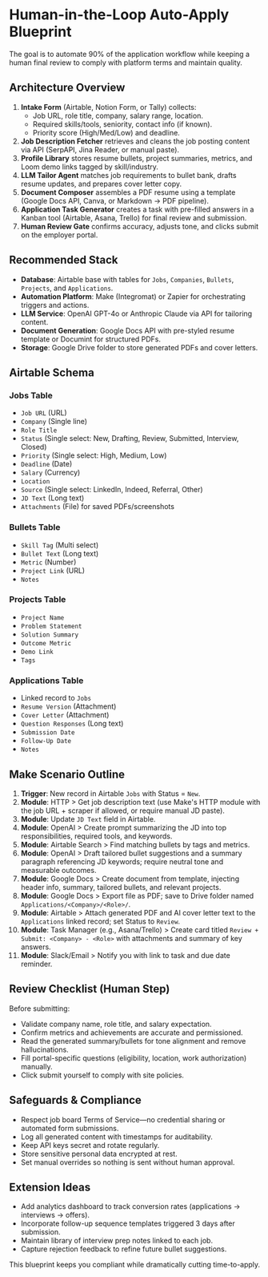 # Human-in-the-Loop Auto-Apply Blueprint

The goal is to automate 90% of the application workflow while keeping a human final review to comply with platform terms and maintain quality.

## Architecture Overview

1. **Intake Form** (Airtable, Notion Form, or Tally) collects:
   - Job URL, role title, company, salary range, location.
   - Required skills/tools, seniority, contact info (if known).
   - Priority score (High/Med/Low) and deadline.
2. **Job Description Fetcher** retrieves and cleans the job posting content via API (SerpAPI, Jina Reader, or manual paste).
3. **Profile Library** stores resume bullets, project summaries, metrics, and Loom demo links tagged by skill/industry.
4. **LLM Tailor Agent** matches job requirements to bullet bank, drafts resume updates, and prepares cover letter copy.
5. **Document Composer** assembles a PDF resume using a template (Google Docs API, Canva, or Markdown → PDF pipeline).
6. **Application Task Generator** creates a task with pre-filled answers in a Kanban tool (Airtable, Asana, Trello) for final review and submission.
7. **Human Review Gate** confirms accuracy, adjusts tone, and clicks submit on the employer portal.

## Recommended Stack

- **Database**: Airtable base with tables for `Jobs`, `Companies`, `Bullets`, `Projects`, and `Applications`.
- **Automation Platform**: Make (Integromat) or Zapier for orchestrating triggers and actions.
- **LLM Service**: OpenAI GPT-4o or Anthropic Claude via API for tailoring content.
- **Document Generation**: Google Docs API with pre-styled resume template or Documint for structured PDFs.
- **Storage**: Google Drive folder to store generated PDFs and cover letters.

## Airtable Schema

### Jobs Table
- `Job URL` (URL)
- `Company` (Single line)
- `Role Title`
- `Status` (Single select: New, Drafting, Review, Submitted, Interview, Closed)
- `Priority` (Single select: High, Medium, Low)
- `Deadline` (Date)
- `Salary` (Currency)
- `Location`
- `Source` (Single select: LinkedIn, Indeed, Referral, Other)
- `JD Text` (Long text)
- `Attachments` (File) for saved PDFs/screenshots

### Bullets Table
- `Skill Tag` (Multi select)
- `Bullet Text` (Long text)
- `Metric` (Number)
- `Project Link` (URL)
- `Notes`

### Projects Table
- `Project Name`
- `Problem Statement`
- `Solution Summary`
- `Outcome Metric`
- `Demo Link`
- `Tags`

### Applications Table
- Linked record to `Jobs`
- `Resume Version` (Attachment)
- `Cover Letter` (Attachment)
- `Question Responses` (Long text)
- `Submission Date`
- `Follow-Up Date`
- `Notes`

## Make Scenario Outline

1. **Trigger**: New record in Airtable `Jobs` with Status = `New`.
2. **Module**: HTTP > Get job description text (use Make's HTTP module with the job URL + scraper if allowed, or require manual JD paste).
3. **Module**: Update `JD Text` field in Airtable.
4. **Module**: OpenAI > Create prompt summarizing the JD into top responsibilities, required tools, and keywords.
5. **Module**: Airtable Search > Find matching bullets by tags and metrics.
6. **Module**: OpenAI > Draft tailored bullet suggestions and a summary paragraph referencing JD keywords; require neutral tone and measurable outcomes.
7. **Module**: Google Docs > Create document from template, injecting header info, summary, tailored bullets, and relevant projects.
8. **Module**: Google Docs > Export file as PDF; save to Drive folder named `Applications/<Company>/<Role>/`.
9. **Module**: Airtable > Attach generated PDF and AI cover letter text to the `Applications` linked record; set Status to `Review`.
10. **Module**: Task Manager (e.g., Asana/Trello) > Create card titled `Review + Submit: <Company> - <Role>` with attachments and summary of key answers.
11. **Module**: Slack/Email > Notify you with link to task and due date reminder.

## Review Checklist (Human Step)

Before submitting:
- Validate company name, role title, and salary expectation.
- Confirm metrics and achievements are accurate and permissioned.
- Read the generated summary/bullets for tone alignment and remove hallucinations.
- Fill portal-specific questions (eligibility, location, work authorization) manually.
- Click submit yourself to comply with site policies.

## Safeguards & Compliance

- Respect job board Terms of Service—no credential sharing or automated form submissions.
- Log all generated content with timestamps for auditability.
- Keep API keys secret and rotate regularly.
- Store sensitive personal data encrypted at rest.
- Set manual overrides so nothing is sent without human approval.

## Extension Ideas

- Add analytics dashboard to track conversion rates (applications → interviews → offers).
- Incorporate follow-up sequence templates triggered 3 days after submission.
- Maintain library of interview prep notes linked to each job.
- Capture rejection feedback to refine future bullet suggestions.

This blueprint keeps you compliant while dramatically cutting time-to-apply.
